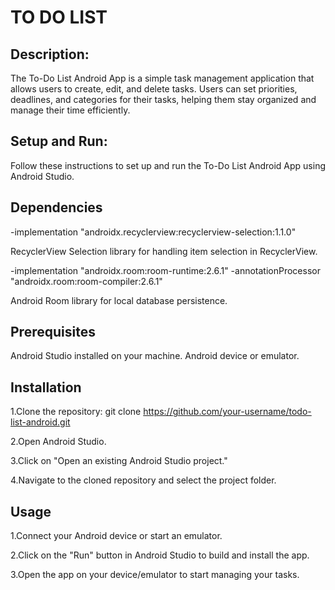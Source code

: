 # TO DO LIST


## Description:

The To-Do List Android App is a simple task management application that allows users to create, edit, and delete tasks. Users can set priorities, deadlines, and categories for their tasks, helping them stay organized and manage their time efficiently.

## Setup and Run:

Follow these instructions to set up and run the To-Do List Android App using Android Studio.

## Dependencies

-implementation "androidx.recyclerview:recyclerview-selection:1.1.0"
 
    
RecyclerView Selection library for handling item selection in RecyclerView.

-implementation "androidx.room:room-runtime:2.6.1"
-annotationProcessor "androidx.room:room-compiler:2.6.1"

 
 Android Room library for local database persistence.


## Prerequisites

Android Studio installed on your machine.
Android device or emulator.

## Installation

1.Clone the repository: git clone https://github.com/your-username/todo-list-android.git


2.Open Android Studio.


3.Click on "Open an existing Android Studio project."


4.Navigate to the cloned repository and select the project folder.

## Usage

1.Connect your Android device or start an emulator.


2.Click on the "Run" button in Android Studio to build and install the app.


3.Open the app on your device/emulator to start managing your tasks.


